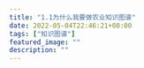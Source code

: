 ```yaml
---
title: "1.1为什么我要做农业知识图谱"
date: 2022-05-04T22:46:21+08:00
tags: ["知识图谱"]
featured_image: ""
description: ""
---
```

